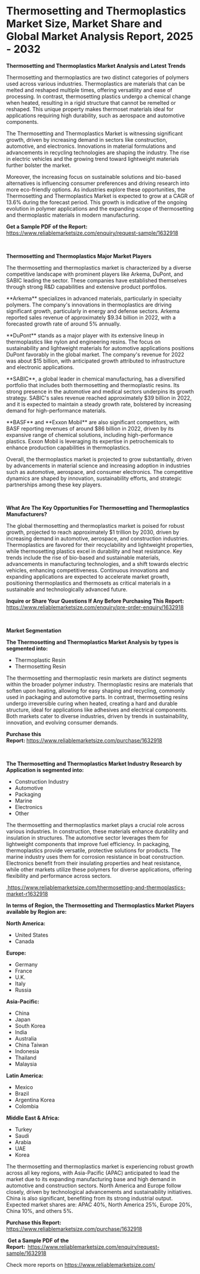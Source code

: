 <p><h1>Thermosetting and Thermoplastics Market Size, Market Share and Global Market Analysis Report, 2025 - 2032</h1></p><p><strong>Thermosetting and Thermoplastics Market Analysis and Latest Trends</strong></p>
<p><p>Thermosetting and thermoplastics are two distinct categories of polymers used across various industries. Thermoplastics are materials that can be melted and reshaped multiple times, offering versatility and ease of processing. In contrast, thermosetting plastics undergo a chemical change when heated, resulting in a rigid structure that cannot be remelted or reshaped. This unique property makes thermoset materials ideal for applications requiring high durability, such as aerospace and automotive components.</p><p>The Thermosetting and Thermoplastics Market is witnessing significant growth, driven by increasing demand in sectors like construction, automotive, and electronics. Innovations in material formulations and advancements in recycling technologies are shaping the industry. The rise in electric vehicles and the growing trend toward lightweight materials further bolster the market.</p><p>Moreover, the increasing focus on sustainable solutions and bio-based alternatives is influencing consumer preferences and driving research into more eco-friendly options. As industries explore these opportunities, the Thermosetting and Thermoplastics Market is expected to grow at a CAGR of 13.6% during the forecast period. This growth is indicative of the ongoing evolution in polymer applications and the expanding scope of thermosetting and thermoplastic materials in modern manufacturing.</p></p>
<p><strong>Get a Sample PDF of the Report:&nbsp;</strong> <a href="https://www.reliablemarketsize.com/enquiry/request-sample/1632918?utm_campaign=2945&utm_medium=2&utm_source=Github&utm_content=ia&utm_term=02042025&utm_id=thermosetting-and-thermoplastics">https://www.reliablemarketsize.com/enquiry/request-sample/1632918</a></p>
<p>&nbsp;</p>
<p><strong>Thermosetting and Thermoplastics Major Market Players</strong></p>
<p><p>The thermosetting and thermoplastics market is characterized by a diverse competitive landscape with prominent players like Arkema, DuPont, and SABIC leading the sector. These companies have established themselves through strong R&D capabilities and extensive product portfolios.</p><p>**Arkema** specializes in advanced materials, particularly in specialty polymers. The company's innovations in thermoplastics are driving significant growth, particularly in energy and defense sectors. Arkema reported sales revenue of approximately $9.34 billion in 2022, with a forecasted growth rate of around 5% annually.</p><p>**DuPont** stands as a major player with its extensive lineup in thermoplastics like nylon and engineering resins. The focus on sustainability and lightweight materials for automotive applications positions DuPont favorably in the global market. The company's revenue for 2022 was about $15 billion, with anticipated growth attributed to infrastructure and electronic applications.</p><p>**SABIC**, a global leader in chemical manufacturing, has a diversified portfolio that includes both thermosetting and thermoplastic resins. Its strong presence in the automotive and medical sectors underpins its growth strategy. SABIC's sales revenue reached approximately $39 billion in 2022, and it is expected to maintain a steady growth rate, bolstered by increasing demand for high-performance materials.</p><p>**BASF** and **Exxon Mobil** are also significant competitors, with BASF reporting revenues of around $86 billion in 2022, driven by its expansive range of chemical solutions, including high-performance plastics. Exxon Mobil is leveraging its expertise in petrochemicals to enhance production capabilities in thermoplastics.</p><p>Overall, the thermoplastics market is projected to grow substantially, driven by advancements in material science and increasing adoption in industries such as automotive, aerospace, and consumer electronics. The competitive dynamics are shaped by innovation, sustainability efforts, and strategic partnerships among these key players.</p></p>
<p>&nbsp;</p>
<p><strong>What Are The Key Opportunities For Thermosetting and Thermoplastics Manufacturers?</strong></p>
<p><p>The global thermosetting and thermoplastics market is poised for robust growth, projected to reach approximately $1 trillion by 2030, driven by increasing demand in automotive, aerospace, and construction industries. Thermoplastics are favored for their recyclability and lightweight properties, while thermosetting plastics excel in durability and heat resistance. Key trends include the rise of bio-based and sustainable materials, advancements in manufacturing technologies, and a shift towards electric vehicles, enhancing competitiveness. Continuous innovations and expanding applications are expected to accelerate market growth, positioning thermoplastics and thermosets as critical materials in a sustainable and technologically advanced future.</p></p>
<p><strong>Inquire or Share Your Questions If Any Before Purchasing This Report:</strong> <a href="https://www.reliablemarketsize.com/enquiry/pre-order-enquiry/1632918?utm_campaign=2945&utm_medium=2&utm_source=Github&utm_content=ia&utm_term=02042025&utm_id=thermosetting-and-thermoplastics">https://www.reliablemarketsize.com/enquiry/pre-order-enquiry/1632918</a></p>
<p>&nbsp;</p>
<p><strong>Market Segmentation</strong></p>
<p><strong>The Thermosetting and Thermoplastics Market Analysis by types is segmented into:</strong></p>
<p><ul><li>Thermoplastic Resin</li><li>Thermosetting Resin</li></ul></p>
<p><p>The thermosetting and thermoplastic resin markets are distinct segments within the broader polymer industry. Thermoplastic resins are materials that soften upon heating, allowing for easy shaping and recycling, commonly used in packaging and automotive parts. In contrast, thermosetting resins undergo irreversible curing when heated, creating a hard and durable structure, ideal for applications like adhesives and electrical components. Both markets cater to diverse industries, driven by trends in sustainability, innovation, and evolving consumer demands.</p></p>
<p><strong>Purchase this Report:&nbsp;</strong><a href="https://www.reliablemarketsize.com/purchase/1632918?utm_campaign=2945&utm_medium=2&utm_source=Github&utm_content=ia&utm_term=02042025&utm_id=thermosetting-and-thermoplastics">https://www.reliablemarketsize.com/purchase/1632918</a></p>
<p>&nbsp;</p>
<p><strong>The Thermosetting and Thermoplastics Market Industry Research by Application is segmented into:</strong></p>
<p><ul><li>Construction Industry</li><li>Automotive</li><li>Packaging</li><li>Marine</li><li>Electronics</li><li>Other</li></ul></p>
<p><p>The thermosetting and thermoplastics market plays a crucial role across various industries. In construction, these materials enhance durability and insulation in structures. The automotive sector leverages them for lightweight components that improve fuel efficiency. In packaging, thermoplastics provide versatile, protective solutions for products. The marine industry uses them for corrosion resistance in boat construction. Electronics benefit from their insulating properties and heat resistance, while other markets utilize these polymers for diverse applications, offering flexibility and performance across sectors.</p></p>
<p><a href="https://www.reliablemarketsize.com/thermosetting-and-thermoplastics-market-r1632918?utm_campaign=2945&utm_medium=2&utm_source=Github&utm_content=ia&utm_term=02042025&utm_id=thermosetting-and-thermoplastics">&nbsp;https://www.reliablemarketsize.com/thermosetting-and-thermoplastics-market-r1632918</a></p>
<p><strong>In terms of Region, the Thermosetting and Thermoplastics Market Players available by Region are:</strong></p>
<p>
    <p> <strong> North America: </strong>
        <ul>
            <li>United States</li>
            <li>Canada</li>
        </ul>
        </p> 
    <p> <strong> Europe: </strong>
        <ul>
            <li>Germany</li>
            <li>France</li>
            <li>U.K.</li>
            <li>Italy</li>
            <li>Russia</li>
        </ul>
        </p> 
    <p> <strong> Asia-Pacific: </strong>
        <ul>
            <li>China</li>
            <li>Japan</li>
            <li>South Korea</li>
            <li>India</li>
            <li>Australia</li>
            <li>China Taiwan</li>
            <li>Indonesia</li>
            <li>Thailand</li>
            <li>Malaysia</li>
        </ul>
        </p> 
    <p> <strong> Latin America: </strong>
        <ul>
            <li>Mexico</li>
            <li>Brazil</li>
            <li>Argentina Korea</li>
            <li>Colombia</li>
        </ul>
        </p> 
    <p> <strong> Middle East & Africa: </strong>
        <ul>
            <li>Turkey</li>
            <li>Saudi</li>
            <li>Arabia</li>
            <li>UAE</li>
            <li>Korea</li>
        </ul>
    </p>
    </p>
<p><p>The thermosetting and thermoplastics market is experiencing robust growth across all key regions, with Asia-Pacific (APAC) anticipated to lead the market due to its expanding manufacturing base and high demand in automotive and construction sectors. North America and Europe follow closely, driven by technological advancements and sustainability initiatives. China is also significant, benefiting from its strong industrial output. Expected market shares are: APAC 40%, North America 25%, Europe 20%, China 10%, and others 5%.</p></p>
<p><strong>Purchase this Report: </strong><a href="https://www.reliablemarketsize.com/purchase/1632918?utm_campaign=2945&utm_medium=2&utm_source=Github&utm_content=ia&utm_term=02042025&utm_id=thermosetting-and-thermoplastics">https://www.reliablemarketsize.com/purchase/1632918</a></p>
<p>&nbsp;<strong>Get a Sample PDF of the Report:&nbsp;&nbsp;</strong><a href="https://www.reliablemarketsize.com/enquiry/request-sample/1632918?utm_campaign=2945&utm_medium=2&utm_source=Github&utm_content=ia&utm_term=02042025&utm_id=thermosetting-and-thermoplastics">https://www.reliablemarketsize.com/enquiry/request-sample/1632918</a></p>
<p><strong></strong></p>
<p>Check more reports on <a href="https://www.reliablemarketsize.com/?utm_campaign=2945&utm_medium=2&utm_source=Github&utm_content=ia&utm_term=02042025&utm_id=thermosetting-and-thermoplastics">https://www.reliablemarketsize.com/</a></p>